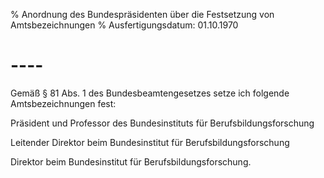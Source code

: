 % Anordnung des Bundespräsidenten über die Festsetzung von Amtsbezeichnungen
% Ausfertigungsdatum: 01.10.1970
 
# ----

Gemäß § 81 Abs. 1 des Bundesbeamtengesetzes setze ich folgende Amtsbezeichnungen fest:

  
Präsident und Professor des Bundesinstituts für Berufsbildungsforschung

Leitender Direktor beim Bundesinstitut für Berufsbildungsforschung

Direktor beim Bundesinstitut für Berufsbildungsforschung.
